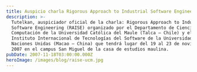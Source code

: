 ```yaml
---
title: Auspicio charla Rigorous Approach to Industrial Software Engineering (RAISE)
description: >-
  Tutelkan, auspiciador oficial de la charla: Rigorous Approach to Industrial
  Software Engineering (RAISE) organizado por el Departamento de Ciencias de la
  Computación de la Universidad Católica del Maule (Talca – Chile) y el
  Instituto Internacional de Tecnologías del Software de la Universidad de las
  Naciones Unidas (Macao – China) que tendrá lugar del 19 al 23 de noviembre de
  2007 en el campus San Miguel de la casa de estudios maulina.
pubDate: 2007-11-18T03:00:00.000Z
heroImage: /images/blog/raise-ucm.jpg
---
```



